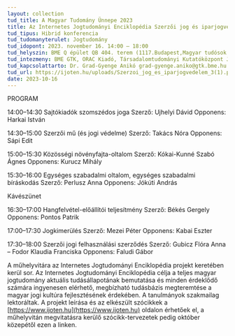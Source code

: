 ```yaml
---
layout: collection
tud_title: A Magyar Tudomány Ünnepe 2023
title: Az Internetes Jogtudományi Enciklopédia Szerzői jog és iparjogvédelem rovatának harmadik műhelyvitája 
tud_tipus: Hibrid konferencia
tud_tudomanyterulet: Jogtudomány
tud_idopont: 2023. november 16. 14:00 – 18:00
tud_helyszin: BME Q épület QB 404. terem (1117.Budapest,Magyar tudósok krt. 2.), és az Online tér 
tud_intezmeny: BME GTK, ORAC Kiadó, Társadalomtudományi Kutatóközpont Jogtudományi Intézet
tud_kapcsolattarto: Dr. Grad-Gyenge Anikó grad-gyenge.aniko@gtk.bme.hu +36 30 5641 675
tud_url: https://ijoten.hu/uploads/Szerzoi_jog_es_iparjogvedelem_3(1).pdf 
date: 2023-10-16
---
```

PROGRAM

14:00–14:30		Sajtókiadók szomszédos joga
		Szerző: Ujhelyi Dávid
			Opponens: Harkai István

14:30–15:00		Szerzői mű (és jogi védelme)
		Szerző: Takács Nóra
			Opponens: Sápi Edit

15:00–15:30		Közösségi növényfajta-oltalom
		Szerző: Kókai-Kunné Szabó Ágnes
			Opponens: Kurucz Mihály

15:30–16:00		Egységes szabadalmi oltalom, egységes szabadalmi bíráskodás
		Szerző: Perlusz Anna
			Opponens: Jókúti András

Kávészünet


16:30–17:00		Hangfelvétel-előállítói teljesítmény
		Szerző: Békés Gergely
			Opponens: Pontos Patrik

17:00–17:30		Jogkimerülés
		Szerző: Mezei Péter
			Opponens: Kabai Eszter

17:30–18:00		Szerzői jogi felhasználási szerződés
		Szerző: Gubicz Flóra Anna – Fodor Klaudia Franciska
			Opponens: Faludi Gábor


A műhelyvitára az Internetes Jogtudományi Enciklopédia projekt keretében kerül sor. Az Internetes Jogtudományi Enciklopédia célja a teljes magyar jogtudomány aktuális tudásállapotának bemutatása és minden érdeklődő számára ingyenesen elérhető, megbízható tudásbázis megteremtése a magyar jogi kultúra fejlesztésének érdekében. A tanulmányok szakmailag lektoráltak. A projekt leírása és az elkészült szócikkek a [https://www.ijoten.hu](https://www.ijoten.hu) oldalon érhetőek el, a műhelyvitán megvitatásra kerülő szócikk-tervezetek pedig október közepétől ezen a linken.
